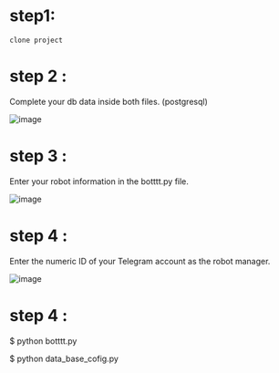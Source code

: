 # step1:
    clone project
    
# step 2 :
Complete your db data inside both files.
(postgresql)

![image](https://user-images.githubusercontent.com/46236489/157775329-cf941798-1561-4b67-9743-913e47d5bd2c.png)

# step 3 :
Enter your robot information in the botttt.py file.

![image](https://user-images.githubusercontent.com/46236489/157775693-7e74bbc4-a364-455c-845c-ba31abe014e1.png)

# step 4 :
Enter the numeric ID of your Telegram account as the robot manager. 

![image](https://user-images.githubusercontent.com/46236489/157775725-dbe5e692-45be-4cae-a5e8-b1e8a3b5f111.png)

# step 4 :

 $ python botttt.py
 
 $ python data_base_cofig.py 

